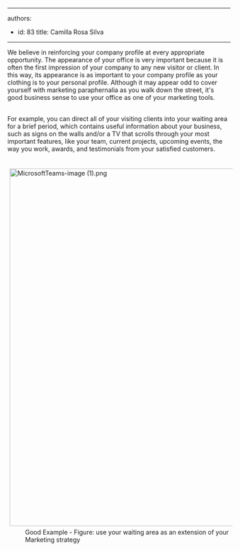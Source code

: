 

---
authors:
  - id: 83
    title: Camilla Rosa Silva
---




<span class='intro'> <div>We believe in reinforcing your company profile at every appropriate opportunity. The appearance of your office is very important because it is often the first impression of your company to any new visitor or client. In this way, its appearance is as important to your company profile as your clothing is to your personal profile. Although it may appear odd to cover yourself with marketing paraphernalia as you walk down the street, it's good business sense to use your office as one of your marketing tools.<br></div><br> </span>

For example, you can direct all of your visiting clients into your waiting area for a brief period, which contains useful information about your business, such as signs on the walls and/or a TV that scrolls through your most important features, like your team, current projects, upcoming events, the way you work, awards, and testimonials from your satisfied customers.<br><div><br></div><div><img src="/SiteAssets/do-you-have-a-waiting-area-that-reinforces-your-marketing-profile/MicrosoftTeams-image%20(1).png" alt="MicrosoftTeams-image (1).png" style="margin&#58;5px;width&#58;808px;" /><br></div><dd class="ssw15-rteElement-FigureGood">Good Example - Figure&#58;&#160;use your waiting area as an extension of your Marketing strategy<br></dd>


